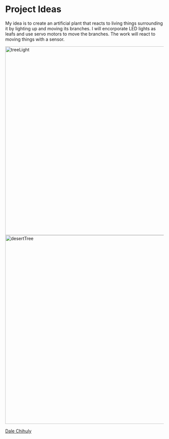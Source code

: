 # Project Ideas
My idea is to create an artificial plant that reacts to living things surrounding it by lighting up and moving its branches. I will encorporate LED lights as leafs and use servo motors to move the branches. The work will react to moving things with a sensor.


<img width="600" alt="treeLight" src="https://user-images.githubusercontent.com/84767210/189599077-0462831c-2a5a-4981-834a-dc49b6fec054.jpg">

<img width="600" alt="desertTree" src="https://user-images.githubusercontent.com/84767210/189599019-97966d80-deab-4b9b-92f8-3dcfc2cc5010.png">

[Dale Chihuly](http://rimasuqi.com/dale-chihuly-desert-installationst-new-york-times/)
